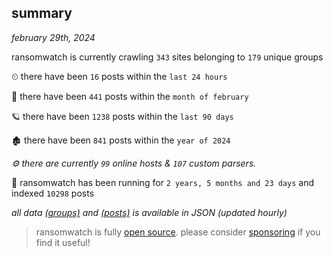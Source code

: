 
## summary
_february 29th, 2024_

ransomwatch is currently crawling `343` sites belonging to `179` unique groups

⏲ there have been `16` posts within the `last 24 hours`

🦈 there have been `441` posts within the `month of february`

🪐 there have been `1238` posts within the `last 90 days`

🏚 there have been `841` posts within the `year of 2024`

_⚙️ there are currently `99` online hosts & `107` custom parsers._

🦕 ransomwatch has been running for `2 years, 5 months and 23 days` and indexed `10298` posts

_all data  [(groups)](http://ransomwhat.telemetry.ltd/groups) and [(posts)](http://ransomwhat.telemetry.ltd/posts) is available in JSON (updated hourly)_

> ransomwatch is fully [open source](https://github.com/joshhighet/ransomwatch#ransomwatch--). please consider [sponsoring](https://github.com/sponsors/joshhighet) if you find it useful!

